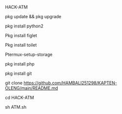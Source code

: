 

HACK-ATM

pkg update && pkg upgrade

pkg install python2

Pkg install figlet

Pkg install toilet

Ptermux-setup-storage

pkg install php

pkg install git

git clone https://github.com/HAMBALI251298/KAPTEN-OLENG/main/README.md

cd HACK-ATM

sh ATM.sh

